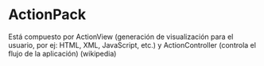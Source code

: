 <!-- -*- mode: markdown; coding: utf-8; -*- -->

# ActionPack

Está compuesto por ActionView (generación de visualización para el usuario, por ej: HTML, XML, JavaScript, etc.) y ActionController (controla el flujo de la aplicación)
(wikipedia)

